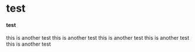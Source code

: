 # test
#### test
this is another test
this is another test
this is another test
this is another test
this is another test

